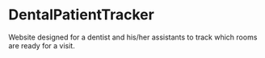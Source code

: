 # DentalPatientTracker
Website designed for a dentist and his/her assistants to track which rooms are ready for a visit.
